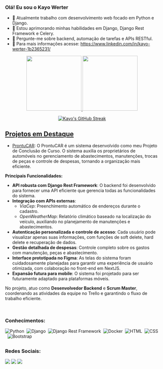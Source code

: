 ### Olá! Eu sou o Kayo Werter

- 🔭 Atualmente trabalho com desenvolvimento web focado em Python e Django.
- 🌱 Estou aprimorando minhas habilidades em Django, Django Rest Framework e Celery.
- 💬 Pergunte-me sobre backend, automação de tarefas e APIs RESTful.
- 📄 Para mais informações acesse: https://www.linkedin.com/in/kayo-werter-1b2365231/

<div align="center">
  <a href="https://github.com/Kayo-Werter">
  <img height="180em" src="https://github-readme-stats.vercel.app/api?username=Kayo-Werter&show_icons=true&theme=dark&include_all_commits=true&count_private=true"/>
  <img height="180em" src="https://github-readme-stats.vercel.app/api/top-langs/?username=Kayo-Werter&layout=compact&langs_count=7&theme=dark"/>
</div>
    
<div align="center">
  
  ![Kayo's GitHub Streak](https://github-readme-streak-stats.herokuapp.com/?user=Kayo-Werter&theme=dark)

</div>

## Projetos em Destaque
- [ProntuCAR](https://github.com/Kayo-Werter/prontuCAR): O ProntuCAR é um sistema desenvolvido como meu Projeto de Conclusão de Curso. O sistema auxilia os proprietários de automóveis no gerenciamento de abastecimentos, manutenções, trocas de peças e controle de despesas, tornando a organização mais eficiente.

**Principais Funcionalidades:**
- **API robusta com Django Rest Framework**: O backend foi desenvolvido para fornecer uma API eficiente que gerencia todas as funcionalidades do sistema.
- **Integração com APIs externas**:
  - *ViaCep*: Preenchimento automático de endereços durante o cadastro.
  - *OpenWeatherMap*: Relatório climático baseado na localização do veículo, auxiliando no planejamento de manutenções e abastecimentos.
- **Autenticação personalizada e controle de acesso**: Cada usuário pode visualizar apenas suas informações, com funções de soft delete, hard delete e recuperação de dados.
- **Gestão detalhada de despesas**: Controle completo sobre os gastos com manutenção, peças e abastecimento.
- **Interface prototipada no Figma**: As telas do sistema foram cuidadosamente planejadas para garantir uma experiência de usuário otimizada, com colaboração no front-end em NextJS.
- **Expansão futura para mobile**: O sistema foi projetado para ser futuramente adaptado para plataformas móveis.

No projeto, atuo como **Desenvolvedor Backend** e **Scrum Master**, coordenando as atividades da equipe no Trello e garantindo o fluxo de trabalho eficiente.

<div style="display: inline_block"><br>

### Conhecimentos:
  ![Python](https://img.shields.io/badge/Python-3776AB?style=for-the-badge&logo=python&logoColor=white)&nbsp;
  ![Django](https://img.shields.io/badge/Django-092E20?style=for-the-badge&logo=django&logoColor=white)&nbsp;
  ![Django Rest Framework](https://img.shields.io/badge/Django%20Rest%20Framework-092E20?style=for-the-badge&logo=django&logoColor=white)&nbsp; 
  ![Docker](https://img.shields.io/badge/Docker-2496ED?style=for-the-badge&logo=docker&logoColor=white)&nbsp;
  ![HTML](https://img.shields.io/badge/HTML5-E34F26?style=for-the-badge&logo=html5&logoColor=white)&nbsp;
  ![CSS](https://img.shields.io/badge/CSS3-1572B6?style=for-the-badge&logo=css3&logoColor=white)&nbsp;
  ![Bootstrap](https://img.shields.io/badge/Bootstrap-7952B3?style=for-the-badge&logo=bootstrap&logoColor=white)&nbsp;

  
</div>


  ##
  
  ### Redes Sociais:
<div> 
  <a href="https://instagram.com/kayowerter" target="_blank"><img src="https://img.shields.io/badge/-Instagram-%23E4405F?style=for-the-badge&logo=instagram&logoColor=white" target="_blank"></a>
  <a href = "mailto:kayo.werter1@gmail.com"><img src="https://img.shields.io/badge/-Gmail-%23333?style=for-the-badge&logo=gmail&logoColor=white" target="_blank"></a>
  <a href="https://www.linkedin.com/in/kayo-werter-1b2365231/" target="_blank"><img src="https://img.shields.io/badge/-LinkedIn-%230077B5?style=for-the-badge&logo=linkedin&logoColor=white" target="_blank"></a> 
</div>


            
          
